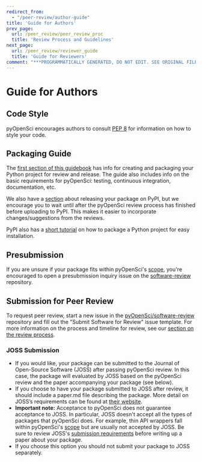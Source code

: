 ```yaml
---
redirect_from:
  - "/peer-review/author-guide"
title: 'Guide for Authors'
prev_page:
  url: /peer_review/peer_review_proc
  title: 'Review Process and Guidelines'
next_page:
  url: /peer_review/reviewer_guide
  title: 'Guide for Reviewers'
comment: "***PROGRAMMATICALLY GENERATED, DO NOT EDIT. SEE ORIGINAL FILES IN /content***"
---
```

# Guide for Authors

## Code Style

pyOpenSci encourages authors to consult [PEP 8](https://www.python.org/dev/peps/pep-0008/) for information on how to style your code.

## Packaging Guide

The [first section of this guidebook](../packaging/packaging_guide) has info for creating and packaging your Python project for review and release. The guide also includes info on the basic requirements for pyOpenSci: testing, continuous integration, documentation, etc.

We also have a [section](../maintenance/release) about releasing your package on PyPI, but we encourage you to wait until after the pyOpenSci review process has finished before uploading to PyPI. This makes it easier to incorporate changes/suggestions from the reviews.

PyPI also has a [short tutorial](https://packaging.python.org/tutorials/packaging-projects/) on how to package a Python project for easy installation.  

## Presubmission 
If you are unsure if your package fits within pyOpenSci's [scope](aims_scope), you're encouraged to open a presubmission inquiry issue on the [software-review](https://github.com/pyOpenSci/software-review) repository.

## Submission for Peer Review
To request peer review, start a new issue in the [pyOpenSci/software-review](https://github.com/pyOpenSci/software-review) repository and fill out the "Submit Software for Review" issue template. For more information on the process and timeline for review, see our [section on the review process](peer_review_proc).

### JOSS Submission
- If you would like, your package can be submitted to the Journal of Open-Source Software (JOSS) after passing pyOpenSci review. In this case, the package will evaluated by JOSS based on the pyOpenSci review and the paper accompanying your package (see below).
- If you choose to have your package submitted to JOSS after review, it should include a paper.md file describing the package. More detail on JOSS’s requirements can be found at [their website](https://joss.readthedocs.io/en/latest/submitting.html#what-should-my-paper-contain).
- **Important note:** Acceptance to pyOpenSci does not guarantee acceptance to JOSS. In particular, JOSS doesn't accept all the types of packages that pyOpenSci does. For example, thin API wrappers fall within pyOpenSci's [scope](aims_scope) but are usually not accepted by JOSS. Be sure to review JOSS's [submission requirements](https://joss.readthedocs.io/en/latest/submitting.html#submission-requirements) before writing up a paper about your package.
- If you choose this option you should not submit your package to JOSS separately. 
